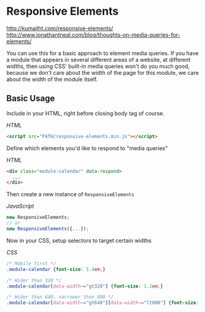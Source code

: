 # Responsive Elements

http://kumailht.com/responsive-elements/  
http://www.jonathantneal.com/blog/thoughts-on-media-queries-for-elements/

You can use this for a basic approach to element media queries. If you have a module that appears in several different areas of a website, at different widths, then using CSS' built-in media queries won't do you much good, because we don't care about the width of the page for this module, we care about the width of the module itself.

## Basic Usage

Include in your HTML, right before closing body tag of course.

*HTML*
~~~html
<script src="PATH/responsive-elements.min.js"></script>
~~~

Define which elements you'd like to respond to "media queries"

*HTML*
~~~html
<div class="module-calendar" data-respond>
  ...
</div>
~~~

Then create a new instance of `ResponsiveElements`

*JavaScript*
~~~js
new ResponsiveElements;
// or
new ResponsiveElements({...});
~~~

Now in your CSS, setup selectors to target certain widths

*CSS*
~~~css
/* Mobile first */
.module-calendar {font-size: 1.4em;}

/* Wider than 320 */
.module-calendar[data-width~="gt320"] {font-size: 1.2em;}

/* Wider than 640, narrower than 800 */
.module-calendar[data-width~="gt640"][data-width~="lt800"] {font-size: 1em;}
~~~

